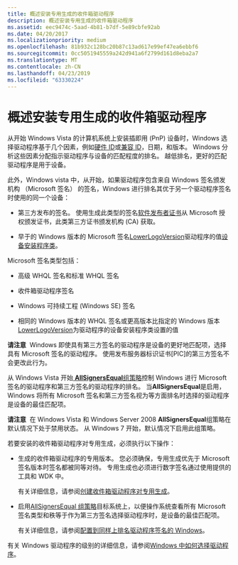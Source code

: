 ```yaml
---
title: 概述安装专用生成的收件箱驱动程序
description: 概述安装专用生成的收件箱驱动程序
ms.assetid: eec9474c-5aad-4b81-b7df-5e89cbfe92ab
ms.date: 04/20/2017
ms.localizationpriority: medium
ms.openlocfilehash: 81b932c128bc20b87c13ad617e99ef47ea6ebbf6
ms.sourcegitcommit: 0cc5051945559a242d941a6f2799d161d8eba2a7
ms.translationtype: MT
ms.contentlocale: zh-CN
ms.lasthandoff: 04/23/2019
ms.locfileid: "63330224"
---
```

# <a name="overview-of-installing-private-builds-of-inbox-drivers"></a>概述安装专用生成的收件箱驱动程序


从开始 Windows Vista 的计算机系统上安装插即用 (PnP) 设备时，Windows 选择驱动程序基于几个因素，例如[硬件 ID](hardware-ids.md)或[兼容 ID](compatible-ids.md)，日期，和版本。 Windows 分析这些因素分配指示驱动程序与设备的匹配程度的排名。 越低排名，更好的匹配驱动程序是用于设备。

此外，Windows vista 中，从开始，如果驱动程序包含来自 Windows 签名颁发机构 （Microsoft 签名） 的签名，Windows 进行排名其优于另一个驱动程序签名时使用的同一个设备：

-   第三方发布的签名。 使用生成此类型的签名[软件发布者证书](software-publisher-certificate.md)从 Microsoft 授权颁发证书，此类第三方证书颁发机构 (CA) 获取。

-   早于的 Windows 版本的 Microsoft 签名[LowerLogoVersion](lowerlogoversion.md)驱动程序的值[设备安装程序类](device-setup-classes.md)。

Microsoft 签名类型包括：

-   高级 WHQL 签名和标准 WHQL 签名

-   收件箱驱动程序签名

-   Windows 可持续工程 (Windows SE) 签名

-   相同的 Windows 版本的 WHQL 签名或更高版本比指定的 Windows 版本[LowerLogoVersion](lowerlogoversion.md)为驱动程序的设备安装程序类设置的值

**请注意**  Windows 即使具有第三方签名的驱动程序是设备的更好地匹配项，选择具有 Microsoft 签名的驱动程序。 使用发布服务器标识证书\[PIC\]的第三方签名不会更改此行为。

 

从 Windows Vista 开始[ **AllSignersEqual**组策略](allsignersequal-group-policy--windows-vista-and-later-.md)控制 Windows 进行 Microsoft 签名的驱动程序和第三方签名的驱动程序的排名。 当**AllSignersEqual**是启用，Windows 将所有 Microsoft 签名和第三方签名视为等方面排名时选择的驱动程序是设备的最佳匹配项。

**请注意**  在 Windows Vista 和 Windows Server 2008 **AllSignersEqual**组策略在默认情况下处于禁用状态。 从 Windows 7 开始，默认情况下启用此组策略。

 

若要安装的收件箱驱动程序对专用生成，必须执行以下操作：

-   生成的收件箱驱动程序的专用版本。 您必须确保，专用生成优先于 Microsoft 签名版本时签名都被同等对待。 专用生成也必须进行数字签名通过使用提供的工具和 WDK 中。

    有关详细信息，请参阅[创建收件箱驱动程序对专用生成](creating-a-private-build-of-an-in-box-driver.md)。

-   启用[AllSignersEqual 组策略](allsignersequal-group-policy--windows-vista-and-later-.md)目标系统上，以便操作系统查看所有 Microsoft 签名类型和秩等于作为第三方签名选择驱动程序时，是设备的最佳匹配项。

    有关详细信息，请参阅[配置到同样上排名驱动程序签名的 Windows](configuring-windows-to-rank-driver-signatures-equally.md)。

有关 Windows 驱动程序的级别的详细信息，请参阅[Windows 中如何选择驱动程序](how-setup-selects-drivers.md)。

 

 





